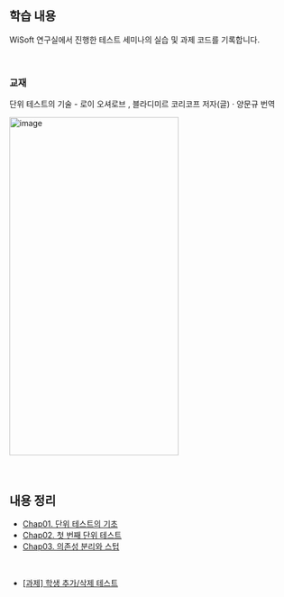 ## 학습 내용
WiSoft 연구실에서 진행한 테스트 세미나의 실습 및 과제 코드를 기록합니다.

<br>

### 교재
단위 테스트의 기술 - 로이 오셔로브 , 블라디미르 코리코프 저자(글) · 양문규 번역


<img width="300" height="600" alt="image" src="https://github.com/user-attachments/assets/35369fe3-ec90-48b3-a8a1-059391e63579" />


<br>
<br>
<br>

## 내용 정리

- [Chap01. 단위 테스트의 기초](https://familiar-dragon-4ed.notion.site/Chap01-22ebf88cd0f5805db420ea418f4b85ab?source=copy_link)
- [Chap02. 첫 번째 단위 테스트](https://familiar-dragon-4ed.notion.site/Chap02-22ebf88cd0f580a58ec5daea3a2a89ab?source=copy_link)
- [Chap03. 의존성 분리와 스텁](https://familiar-dragon-4ed.notion.site/Chap03-231bf88cd0f580fcab22d4a2d62ddd9c?source=copy_link)

<br>
  
- [[과제] 학생 추가/삭제 테스트](https://familiar-dragon-4ed.notion.site/231bf88cd0f58001a758dbcba609ca11?source=copy_link)

<br>
